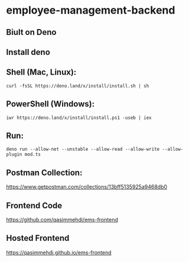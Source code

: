 # employee-management-backend

## Biult on Deno

## Install deno

## Shell (Mac, Linux):

`curl -fsSL https://deno.land/x/install/install.sh | sh`

## PowerShell (Windows):

`iwr https://deno.land/x/install/install.ps1 -useb | iex`

## Run:

`deno run --allow-net --unstable --allow-read --allow-write --allow-plugin mod.ts`

## Postman Collection:

https://www.getpostman.com/collections/13bff5135925a9468db0

## Frontend Code

https://github.com/qasimmehdi/ems-frontend

## Hosted Frontend

https://qasimmehdi.github.io/ems-frontend
